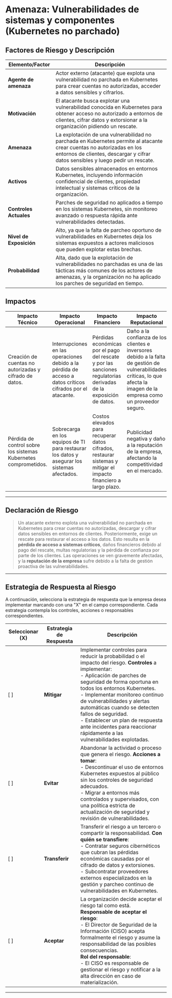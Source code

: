# Amenaza: Vulnerabilidades de sistemas y componentes (Kubernetes no parchado)

## Factores de Riesgo y Descripción

| **Elemento/Factor**        | **Descripción**                                                                                                                                               |
|----------------------------|---------------------------------------------------------------------------------------------------------------------------------------------------------------|
| **Agente de amenaza**       | Actor externo (atacante) que explota una vulnerabilidad no parchada en Kubernetes para crear cuentas no autorizadas, acceder a datos sensibles y cifrarlos.      |
| **Motivación**              | El atacante busca explotar una vulnerabilidad conocida en Kubernetes para obtener acceso no autorizado a entornos de clientes, cifrar datos y extorsionar a la organización pidiendo un rescate. |
| **Amenaza**                 | La explotación de una vulnerabilidad no parchada en Kubernetes permite al atacante crear cuentas no autorizadas en los entornos de clientes, descargar y cifrar datos sensibles y luego pedir un rescate. |
| **Activos**                 | Datos sensibles almacenados en entornos Kubernetes, incluyendo información confidencial de clientes, propiedad intelectual y sistemas críticos de la organización. |
| **Controles Actuales**      | Parches de seguridad no aplicados a tiempo en los sistemas Kubernetes, sin monitoreo avanzado o respuesta rápida ante vulnerabilidades detectadas.                 |
| **Nivel de Exposición**     | Alto, ya que la falta de parcheo oportuno de vulnerabilidades en Kubernetes deja los sistemas expuestos a actores maliciosos que pueden explotar estas brechas.    |
| **Probabilidad**            | Alta, dado que la explotación de vulnerabilidades no parchadas es una de las tácticas más comunes de los actores de amenazas, y la organización no ha aplicado los parches de seguridad en tiempo. |

## Impactos

| **Impacto Técnico**         | **Impacto Operacional**                   | **Impacto Financiero**                              | **Impacto Reputacional**                          |
|----------------------------|------------------------------------------|----------------------------------------------------|--------------------------------------------------|
| Creación de cuentas no autorizadas y cifrado de datos. | Interrupciones en las operaciones debido a la pérdida de acceso a datos críticos cifrados por el atacante. | Pérdidas económicas por el pago del rescate y por las sanciones regulatorias derivadas de la exposición de datos. | Daño a la confianza de los clientes e inversores debido a la falta de gestión de vulnerabilidades críticas, lo que afecta la imagen de la empresa como un proveedor seguro. |
| Pérdida de control sobre los sistemas Kubernetes comprometidos. | Sobrecarga en los equipos de TI para restaurar los datos y asegurar los sistemas afectados. | Costos elevados para recuperar datos cifrados, restaurar sistemas y mitigar el impacto financiero a largo plazo. | Publicidad negativa y daño a la reputación de la empresa, afectando la competitividad en el mercado. |

---

## Declaración de Riesgo

> Un atacante externo explota una vulnerabilidad no parchada en Kubernetes para crear cuentas no autorizadas, descargar y cifrar datos sensibles en entornos de clientes. Posteriormente, exige un rescate para restaurar el acceso a los datos. Esto resulta en la **pérdida de acceso a sistemas críticos**, daños financieros debido al pago del rescate, multas regulatorias y la pérdida de confianza por parte de los clientes. Las operaciones se ven gravemente afectadas, y la **reputación de la empresa** sufre debido a la falta de gestión proactiva de las vulnerabilidades.

---

## Estrategia de Respuesta al Riesgo

A continuación, selecciona la estrategia de respuesta que la empresa desea implementar marcando con una "X" en el campo correspondiente. Cada estrategia contempla los controles, acciones o responsables correspondientes.

| **Seleccionar (X)** | **Estrategia de Respuesta** | **Descripción**                                                                                                                                               |
|---------------------|----------------------------|---------------------------------------------------------------------------------------------------------------------------------------------------------------|
| [ ]                 | **Mitigar**                 | Implementar controles para reducir la probabilidad o el impacto del riesgo. **Controles** a implementar: <br>- Aplicación de parches de seguridad de forma oportuna en todos los entornos Kubernetes.<br>- Implementar monitoreo continuo de vulnerabilidades y alertas automáticas cuando se detecten fallos de seguridad.<br>- Establecer un plan de respuesta ante incidentes para reaccionar rápidamente a las vulnerabilidades explotadas.                                                                                                           |
| [ ]                 | **Evitar**                  | Abandonar la actividad o proceso que genera el riesgo. **Acciones a tomar**: <br>- Descontinuar el uso de entornos Kubernetes expuestos al público sin los controles de seguridad adecuados.<br>- Migrar a entornos más controlados y supervisados, con una política estricta de actualización de seguridad y revisión de vulnerabilidades.                                                                                                                                           |
| [ ]                 | **Transferir**              | Transferir el riesgo a un tercero o compartir la responsabilidad. **Con quién se transfiere**: <br>- Contratar seguros cibernéticos que cubran las pérdidas económicas causadas por el cifrado de datos y extorsiones.<br>- Subcontratar proveedores externos especializados en la gestión y parcheo continuo de vulnerabilidades en Kubernetes.                                                                         |
| [ ]                 | **Aceptar**                 | La organización decide aceptar el riesgo tal como está. **Responsable de aceptar el riesgo**: <br>- El Director de Seguridad de la Información (CISO) acepta formalmente el riesgo y asume la responsabilidad de las posibles consecuencias.<br> **Rol del responsable**: <br>- El CISO es responsable de gestionar el riesgo y notificar a la alta dirección en caso de materialización.                                                |

---
